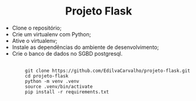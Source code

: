 <h1 align="center">Projeto Flask</h1>

<ul>
    <li>Clone o repositório;</li>
    <li>Crie um virtualenv com Python;</li>
    <li>Ative o virtualenv;</li>
    <li>Instale as dependências do ambiente de desenvolvimento;</li>
    <li>Crie o banco de dados no SGBD postgresql.</li>
</ul>

<pre>
    <code>
        git clone https://github.com/EdilvaCarvalho/projeto-flask.git
        cd projeto-flask
        python -m venv .venv
        source .venv/bin/activate
        pip install -r requirements.txt
    </code>
</pre>
